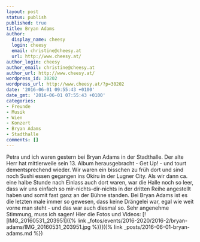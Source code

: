 ```yaml
---
layout: post
status: publish
published: true
title: Bryan Adams
author:
  display_name: cheesy
  login: cheesy
  email: christine@cheesy.at
  url: http://www.cheesy.at/
author_login: cheesy
author_email: christine@cheesy.at
author_url: http://www.cheesy.at/
wordpress_id: 30202
wordpress_url: http://www.cheesy.at/?p=30202
date: '2016-06-01 09:55:43 +0100'
date_gmt: '2016-06-01 07:55:43 +0100'
categories:
- Freunde
- Musik
- Wien
- Konzert
- Bryan Adams
- Stadthalle
comments: []
---
```

Petra und ich waren gestern bei Bryan Adams in der Stadthalle. Der alte Herr hat mittlerweile sein 13. Album herausgebracht - Get Up! - und tourt dementsprechend wieder. Wir waren ein bisschen zu früh dort und sind noch Sushi essen gegangen ins Okiru in der Lugner City. Als wir dann ca. eine halbe Stunde nach Einlass auch dort waren, war die Halle noch so leer, dass wir uns einfach so mir-nichts-dir-nichts in der dritten Reihe angestellt haben und somit fast ganz an der Bühne standen.
Bei Bryan Adams ist es die letzten male immer so gewesen, dass keine Drängelei war, egal wie weit vorne man steht - und das war auch diesmal so. Sehr angenehme Stimmung, muss ich sagen!
Hier die Fotos und Videos:
[![IMG_20160531_203951]({% link _fotos/events/2016-2020/2016-2/bryan-adams/IMG_20160531_203951.jpg %})]({% link _posts/2016-06-01-bryan-adams.md %})

